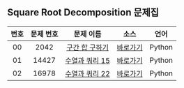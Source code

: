 ## Square Root Decomposition 문제집

| 번호  | 문제 번호 |                         문제 이름                         |         소스         |     언어     |
| :---: | :-------: | :-------------------------------------------------------: | :------------------: | :----------: |
|  00   |   2042   |   [구간 합 구하기](https://www.acmicpc.net/problem/2042)    | [바로가기](../problems/2042) | Python |
|  01   |   14427   |   [수열과 쿼리 15](https://www.acmicpc.net/problem/14427)    | [바로가기](../problems/14427) | Python |
|  02   |   16978   |   [수열과 쿼리 22](https://www.acmicpc.net/problem/16978)    | [바로가기](../problems/16978) | Python |